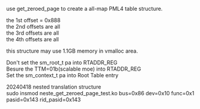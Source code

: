 use get_zeroed_page to create a all-map PML4 table structure.

the 1st offset = 0x888  
the 2nd offsets are all  
the 3rd offsets are all  
the 4th offsets are all  

this structure may use 1.1GB memory in vmalloc area.  

Don't set the sm_root_t pa into RTADDR_REG   
Besure the TTM=01b(scalable moe) into RTADDR_REG  
Set the sm_context_t pa into Root Table entry

20240418 nested translation structure  
sudo insmod neste_get_zeroed_page_test.ko bus=0x86 dev=0x10 func=0x1 pasid=0x143 rid_pasid=0x143
